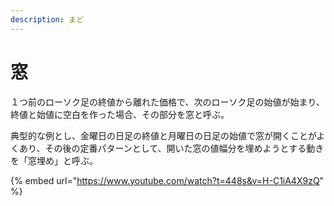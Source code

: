 ```yaml
---
description: まど
---
```


# 窓

１つ前のローソク足の終値から離れた価格で、次のローソク足の始値が始まり、終値と始値に空白を作った場合、その部分を窓と呼ぶ。

典型的な例とし、金曜日の日足の終値と月曜日の日足の始値で窓が開くことがよくあり、その後の定番パターンとして、開いた窓の値幅分を埋めようとする動きを「窓埋め」と呼ぶ。



{% embed url="https://www.youtube.com/watch?t=448s&v=H-C1iA4X9zQ" %}
